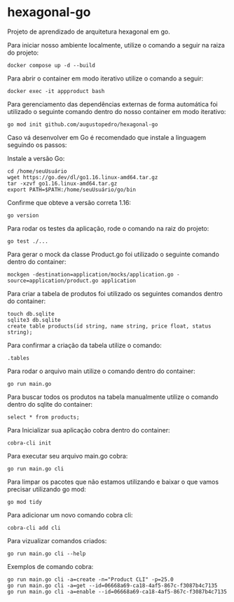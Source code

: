 # hexagonal-go
Projeto de aprendizado de arquitetura hexagonal em go.

Para iniciar nosso ambiente localmente, utilize o comando a seguir na raiza do projeto:
```
docker compose up -d --build
```

Para abrir o container em modo iterativo utilize o comando a seguir:
```
docker exec -it appproduct bash
```

Para gerenciamento das dependências externas de forma automática foi utilizado o seguinte comando dentro do nosso container em modo iterativo:
```
go mod init github.com/augustopedro/hexagonal-go
```

Caso vá desenvolver em Go é recomendado que instale a linguagem seguindo os passos:

Instale a versão Go:
```
cd /home/seuUsuário
wget https://go.dev/dl/go1.16.linux-amd64.tar.gz
tar -xzvf go1.16.linux-amd64.tar.gz
export PATH=$PATH:/home/seuUsuário/go/bin
```

Confirme que obteve a versão correta 1.16:
```
go version
```

Para rodar os testes da aplicação, rode o comando na raiz do projeto:
```
go test ./...
```

Para gerar o mock da classe Product.go foi utilizado o seguinte comando dentro do container:
```
mockgen -destination=application/mocks/application.go -source=application/product.go application
```
Para criar a tabela de produtos foi utilizado os seguintes comandos dentro do container:
```
touch db.sqlite
sqlite3 db.sqlite
create table products(id string, name string, price float, status string);
```

Para confirmar a criação da tabela utilize o comando:
```
.tables
```

Para rodar o arquivo main utilize o comando dentro do container:
```
go run main.go
```

Para buscar todos os produtos na tabela manualmente utilize o comando dentro do sqlite do container:
```
select * from products;
```

Para Inicializar sua aplicação cobra dentro do container:
```
cobra-cli init
```

Para executar seu arquivo main.go cobra:
```
go run main.go cli
```

Para limpar os pacotes que não estamos utilizando e baixar o que vamos precisar utilizando go mod:
```
go mod tidy
```

Para adicionar um novo comando cobra cli:
```
cobra-cli add cli
```

Para vizualizar comandos criados:
```
go run main.go cli --help
```

Exemplos de comando cobra:
```
go run main.go cli -a=create -n="Product CLI" -p=25.0
go run main.go cli -a=get --id=06668a69-ca18-4af5-867c-f3087b4c7135
go run main.go cli -a=enable --id=06668a69-ca18-4af5-867c-f3087b4c7135
```